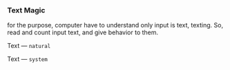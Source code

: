 ### Text Magic
for the purpose, computer have to understand only input is text, texting. So, read and count input text, and give behavior to them.

Text — `natural`

Text — `system`
